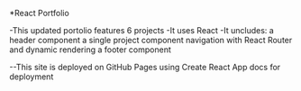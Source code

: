 \*React Portfolio

-This updated portolio features 6 projects
-It uses React
-It uncludes:
a header component
a single project component
navigation with React Router and dynamic rendering
a footer component

--This site is deployed on GitHub Pages using Create React App docs for deployment
